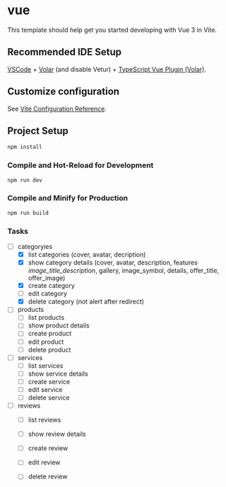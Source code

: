 # vue

This template should help get you started developing with Vue 3 in Vite.

## Recommended IDE Setup

[VSCode](https://code.visualstudio.com/) + [Volar](https://marketplace.visualstudio.com/items?itemName=Vue.volar) (and disable Vetur) + [TypeScript Vue Plugin (Volar)](https://marketplace.visualstudio.com/items?itemName=Vue.vscode-typescript-vue-plugin).

## Customize configuration

See [Vite Configuration Reference](https://vitejs.dev/config/).

## Project Setup

```sh
npm install
```

### Compile and Hot-Reload for Development

```sh
npm run dev
```

### Compile and Minify for Production

```sh
npm run build
```


### Tasks
- [ ] categoryies
  - [x] list categories (cover, avatar, decription)
  - [x] show category details (cover, avatar, description, features _image_title_description_, gallery, image_symbol, details, offer_title, offer_image)
  - [x] create category
  - [ ] edit category
  - [x] delete category (not alert after redirect)

- [ ] products
  - [ ] list products
  - [ ] show product details
  - [ ] create product
  - [ ] edit product
  - [ ] delete product

- [ ] services
  - [ ] list services
  - [ ] show service details 
  - [ ] create service
  - [ ] edit service
  - [ ] delete service

- [ ] reviews
  - [ ] list reviews
  - [ ] show review details 
  - [ ] create review
  - [ ] edit review
  - [ ] delete review

